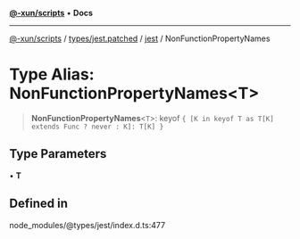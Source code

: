 [**@-xun/scripts**](../../../../../README.md) • **Docs**

***

[@-xun/scripts](../../../../../README.md) / [types/jest.patched](../../../README.md) / [jest](../README.md) / NonFunctionPropertyNames

# Type Alias: NonFunctionPropertyNames\<T\>

> **NonFunctionPropertyNames**\<`T`\>: keyof `{ [K in keyof T as T[K] extends Func ? never : K]: T[K] }`

## Type Parameters

• **T**

## Defined in

node\_modules/@types/jest/index.d.ts:477
